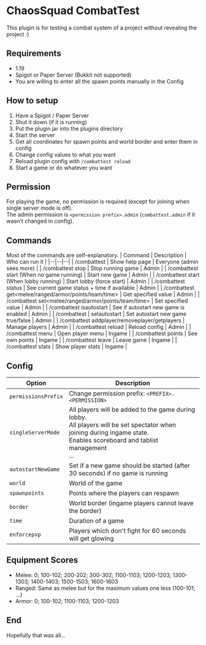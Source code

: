 # ChaosSquad CombatTest
This plugin is for testing a combat system of a project without revealing the project :)

## Requirements
- 1.19
- Spigot or Paper Server (Bukkit not supported)
- You are willing to enter all the spawn points manually in the Config

## How to setup
1. Have a Spigot / Paper Server
2. Shut it down (if it is running)
3. Put the plugin jar into the plugins directory
4. Start the server
5. Get all coordinates for spawn points and world border and enter them in config
6. Change config values to what you want
7. Reload plugin config with `/combattest reload`
8. Start a game or do whatever you want

## Permission
For playing the game, no permission is required (except for joining when single server mode is off).  
The admin permission is `<permission prefix>.admin` (`combattest.admin` if it wasn't changed in config).

## Commands
Most of the commands are self-explanatory.
| Command | Description | Who can run it |
|--|--|--|
| /combattest | Show help page | Everyone (admin sees more) |
| /combattest stop | Stop running game | Admin |
| /combattest start (When no game running) | Start new game  | Admin |
| /combattest start (When lobby running) | Start lobby (force start) | Admin |
| /combattest status | See current game status + time if available | Admin |
| /combattest get<melee/ranged/armor/points/team/time> | Get specified value | Admin |
| /combattest set<melee/ranged/armor/points/team/time> | Set specified value | Admin |
| /combattest isautostart | See if autostart new game is enabled | Admin |
| /combattest | setautostart | Set autostart new game true/false | Admin |
| /combattest addplayer/removeplayer/getplayers | Manage players | Admin |
| /combattest reload | Reload config | Admin |
| /combattest menu | Open player menu | Ingame |
| /combattest points | See own points | Ingame |
| /combattest leave | Leave game | Ingame |
| /combattest stats | Show player stats | Ingame |

## Config
| Option | Description                                                                                                                                                                       |
|--|--|
| `permissionsPrefix` | Change permission prefix: `<PREFIX>.<PERMISSION>`                                                                                                                                 |
| `singleServerMode` | All players will be added to the game during lobby.<br/>All players will be set spectator when joining during ingame state.<br/>Enables scoreboard and tablist management<br/>... |
| `autostartNewGame` | Set if a new game should be started (after 30 seconds) if no game is running                                                                                                      |
| `world` | World of the game                                                                                                                                                                 |
| `spawnpoints` | Points where the players can respawn                                                                                                                                              |
| `border` | World border (ingame players cannot leave the border)                                                                                                                             |
| `time` | Duration of a game                                                                                                                                                                |
| `enforcepvp` | Players which don't fight for 60 seconds will get glowing                                                                                                                         |

## Equipment Scores
- Melee: 0; 100-102; 200-202; 300-302; 1100-1103; 1200-1203; 1300-1303; 1400-1403; 1500-1503; 1600-1603
- Ranged: Same as melee but for the maximum values one less (100-101; ...)
- Armor: 0; 100-102; 1100-1103; 1200-1203

## End
Hopefully that was all...
